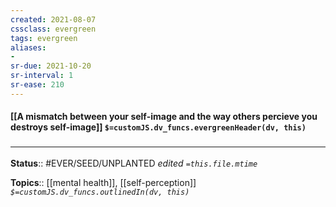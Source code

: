 ```yaml
---
created: 2021-08-07
cssclass: evergreen
tags: evergreen
aliases:
- 
sr-due: 2021-10-20
sr-interval: 1
sr-ease: 210
---
```


#### [[A mismatch between your self-image and the way others percieve you destroys self-image]] `$=customJS.dv_funcs.evergreenHeader(dv, this)`



### <hr class="footnote"/>

**Status**:: #EVER/SEED/UNPLANTED 
*edited `=this.file.mtime`*

**Topics**:: [[mental health]], [[self-perception]]
*`$=customJS.dv_funcs.outlinedIn(dv, this)`*

